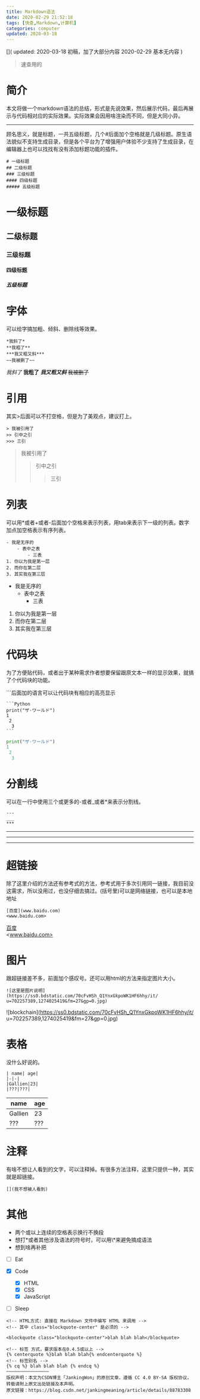 ```yaml
---
title: Markdown语法
date: 2020-02-29 21:52:18
tags: [快查,Markdown,计算机]
categories: computer
updated: 2020-03-18
---
```

[](
    updated: 2020-03-18 初稿，加了大部分内容
    2020-02-29 基本无内容
)
<blockquote class="blockquote-center">速查用的</blockquote>
<!--more-->

# 简介
本文将做一个markdown语法的总结，形式是先说效果，然后展示代码，最后再展示与代码相对应的实际效果。实际效果会因用啥渲染而不同，但是大同小异。

-----
顾名思义，就是标题，一共五级标题，几个#后面加个空格就是几级标题。原生语法貌似不支持生成目录，但是各个平台为了增强用户体验不少支持了生成目录，在编辑器上也可以找找有没有添加标题功能的插件。
```
# 一级标题
## 二级标题
### 三级标题
#### 四级标题
##### 五级标题
```

# 一级标题
## 二级标题
### 三级标题
#### 四级标题
##### 五级标题

# 字体
可以给字搞加粗、倾斜、删除线等效果。
```
*我斜了*
**我粗了**
***我又粗又斜***
~~我被删了~~
```

*我斜了*
**我粗了**
***我又粗又斜***
~~我被删了~~

# 引用
其实>后面可以不打空格，但是为了美观点，建议打上。
```
> 我被引用了
>> 引中之引
>>> 三引
```

> 我被引用了
>> 引中之引
>>> 三引

# 列表
可以用*或者+或者-后面加个空格来表示列表，用tab来表示下一级的列表。数字加点加空格表示有序列表。
```
- 我是无序的
    - 表中之表
        - 三表
1. 你以为我是第一层
2. 而你在第二层
3. 其实我在第三层
```

- 我是无序的
    - 表中之表
        - 三表
1. 你以为我是第一层
2. 而你在第二层
3. 其实我在第三层

# 代码块
为了方便贴代码，或者出于某种需求作者想要保留跟原文本一样的显示效果，就搞了个代码块的功能。

\`\`\`后面加的语言可以让代码块有相应的高亮显示
````
```Python
print("ザ·ワールド")
1
 2
  3
``` 
````

```Python
print("ザ·ワールド")
1
 2
  3
```


# 分割线
可以在一行中使用三个或更多的-或者_或者*来表示分割线。
```
---
___
***
```

---
___
***

# 超链接
除了这里介绍的方法还有参考式的方法，参考式用于多次引用同一链接，我目前没这需求，所以没用过，也没仔细去搞过。(括号里)可以是网络链接，也可以是本地地址
```
[百度](www.baidu.com)  
<www.baidu.com>
```
[百度](www.baidu.com)  
<www.baidu.com>

# 图片
跟超链接差不多，前面加个感叹号。还可以用html的方法来指定图片大小。
```
![这里是图片说明](https://ss0.bdstatic.com/70cFvHSh_Q1YnxGkpoWK1HF6hhy/it/
u=702257389,1274025419&fm=27&gp=0.jpg)
```
![blockchain](https://ss0.bdstatic.com/70cFvHSh_Q1YnxGkpoWK1HF6hhy/it/
u=702257389,1274025419&fm=27&gp=0.jpg)

# 表格
没什么好说的。

```
| name| age|
|-|-|
|Gallien|23|
|???|???|
```

| name| age|
|-|-|
|Gallien|23|
|???|???|

# 注释
有啥不想让人看到的文字，可以注释掉。有很多方法注释，这里只提供一种，其实就是超链接。
```
[](我不想被人看到)
```
[](我不想被人看到)



# 其他
- 两个或以上连续的空格表示换行不换段
- 想打\*或者其他涉及语法的符号时，可以用\\\*来避免搞成语法
- 想到啥再补把











- [ ] Eat
- [x] Code
  - [x] HTML
  - [x] CSS
  - [x] JavaScript
- [ ] Sleep



```
<!-- HTML方式: 直接在 Markdown 文件中编写 HTML 来调用 -->
<!-- 其中 class="blockquote-center" 是必须的 -->

<blockquote class="blockquote-center">blah blah blah</blockquote>

<!-- 标签 方式，要求版本在0.4.5或以上 -->
{% centerquote %}blah blah blah{% endcenterquote %}
<!-- 标签别名 -->
{% cq %} blah blah blah {% endcq %}
————————————————
版权声明：本文为CSDN博主「JankingWon」的原创文章，遵循 CC 4.0 BY-SA 版权协议，转载请附上原文出处链接及本声明。
原文链接：https://blog.csdn.net/jankingmeaning/article/details/88783308
```